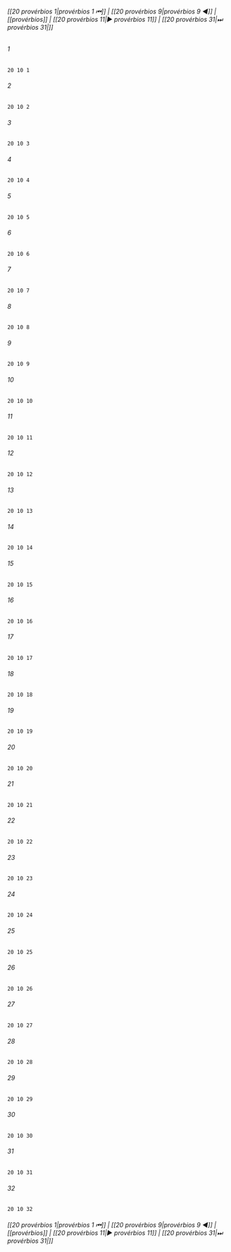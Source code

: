 
###### [[20 provérbios 1|provérbios 1 ⏮]] | [[20 provérbios 9|provérbios 9 ◀]] | [[provérbios]] | [[20 provérbios 11|▶ provérbios 11]] | [[20 provérbios 31|⏭ provérbios 31|]]

###### 1
``` verse
20 10 1 
```
###### 2
``` verse
20 10 2 
```
###### 3
``` verse
20 10 3 
```
###### 4
``` verse
20 10 4 
```
###### 5
``` verse
20 10 5 
```
###### 6
``` verse
20 10 6 
```
###### 7
``` verse
20 10 7 
```
###### 8
``` verse
20 10 8 
```
###### 9
``` verse
20 10 9 
```
###### 10
``` verse
20 10 10 
```
###### 11
``` verse
20 10 11 
```
###### 12
``` verse
20 10 12 
```
###### 13
``` verse
20 10 13 
```
###### 14
``` verse
20 10 14 
```
###### 15
``` verse
20 10 15 
```
###### 16
``` verse
20 10 16 
```
###### 17
``` verse
20 10 17 
```
###### 18
``` verse
20 10 18 
```
###### 19
``` verse
20 10 19 
```
###### 20
``` verse
20 10 20 
```
###### 21
``` verse
20 10 21 
```
###### 22
``` verse
20 10 22 
```
###### 23
``` verse
20 10 23 
```
###### 24
``` verse
20 10 24 
```
###### 25
``` verse
20 10 25 
```
###### 26
``` verse
20 10 26 
```
###### 27
``` verse
20 10 27 
```
###### 28
``` verse
20 10 28 
```
###### 29
``` verse
20 10 29 
```
###### 30
``` verse
20 10 30 
```
###### 31
``` verse
20 10 31 
```
###### 32
``` verse
20 10 32 
```

###### [[20 provérbios 1|provérbios 1 ⏮]] | [[20 provérbios 9|provérbios 9 ◀]] | [[provérbios]] | [[20 provérbios 11|▶ provérbios 11]] | [[20 provérbios 31|⏭ provérbios 31|]]

